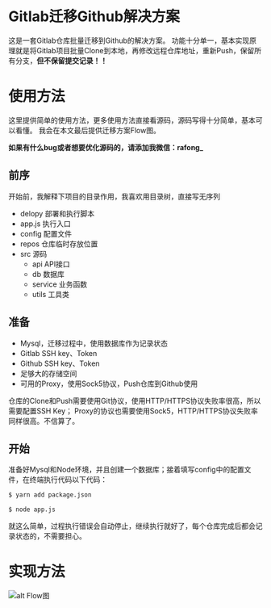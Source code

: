 #  Gitlab迁移Github解决方案
这是一套Gitlab仓库批量迁移到Github的解决方案。
功能十分单一，基本实现原理就是将Gitlab项目批量Clone到本地，再修改远程仓库地址，重新Push，保留所有分支，**但不保留提交记录！！**

# 使用方法
这里提供简单的使用方法，更多使用方法直接看源码，源码写得十分简单，基本可以看懂。
我会在本文最后提供迁移方案Flow图。

**如果有什么bug或者想要优化源码的，请添加我微信：rafong_**

## 前序
开始前，我解释下项目的目录作用，我喜欢用目录树，直接写无序列
- delopy  部署和执行脚本
- app.js  执行入口
- config  配置文件
- repos  仓库临时存放位置
- src    源码
    - api API接口
    - db  数据库
    - service 业务函数
    - utils 工具类



## 准备
- Mysql，迁移过程中，使用数据库作为记录状态
- Gitlab SSH key、Token
- Github SSH key、Token
- 足够大的存储空间
- 可用的Proxy，使用Sock5协议，Push仓库到Github使用

仓库的Clone和Push需要使用Git协议，使用HTTP/HTTPS协议失败率很高，所以需要配置SSH Key；
Proxy的协议也需要使用Sock5，HTTP/HTTPS协议失败率同样很高。不信算了。


## 开始
准备好Mysql和Node环境，并且创建一个数据库；接着填写config中的配置文件，在终端执行代码以下代码：
``` zsh
$ yarn add package.json

$ node app.js
```
就这么简单，过程执行错误会自动停止，继续执行就好了，每个仓库完成后都会记录状态的，不需要担心。


# 实现方法

![alt Flow图](https://statics.meiway.cc/gitlab2github/flow.jpg)
